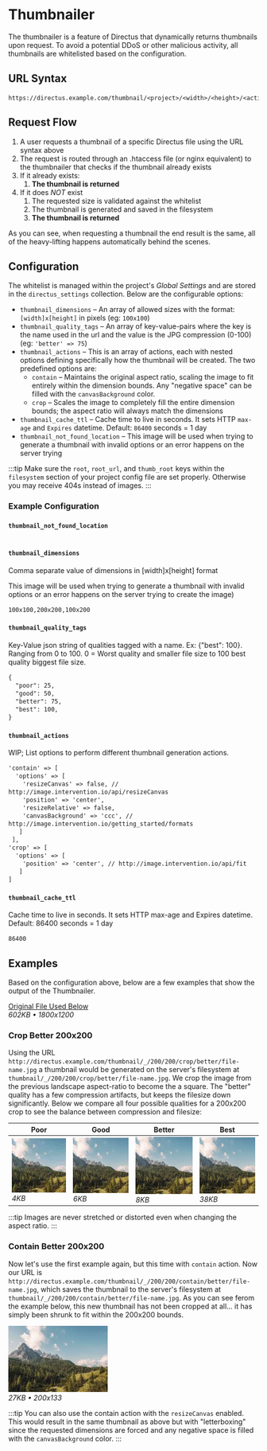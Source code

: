 # Thumbnailer

The thumbnailer is a feature of Directus that dynamically returns thumbnails upon request. To avoid a potential DDoS or other malicious activity, all thumbnails are whitelisted based on the configuration.

## URL Syntax

```url
https://directus.example.com/thumbnail/<project>/<width>/<height>/<action>/<quality>/<filename>
```

## Request Flow

1. A user requests a thumbnail of a specific Directus file using the URL syntax above
2. The request is routed through an .htaccess file (or nginx equivalent) to the thumbnailer that checks if the thumbnail already exists
3. If it already exists:
    1. **The thumbnail is returned**
4. If it does _NOT_ exist
    1. The requested size is validated against the whitelist
    2. The thumbnail is generated and saved in the filesystem
    3. **The thumbnail is returned**

As you can see, when requesting a thumbnail the end result is the same, all of the heavy-lifting happens automatically behind the scenes.

## Configuration

The whitelist is managed within the project's _Global Settings_ and are stored in the `directus_settings` collection. Below are the configurable options:

* `thumbnail_dimensions` – An array of allowed sizes with the format: `[width]x[height]` in pixels (eg: `100x100`)
* `thumbnail_quality_tags` – An array of key-value-pairs where the key is the name used in the url and the value is the JPG compression (0-100) (eg: `'better' => 75`)
* `thumbnail_actions` – This is an array of actions, each with nested options defining specifically how the thumbnail will be created. The two predefined options are:
  * `contain` – Maintains the original aspect ratio, scaling the image to fit entirely within the dimension bounds. Any "negative space" can be filled with the `canvasBackground` color.
  * `crop` –  Scales the image to completely fill the entire dimension bounds; the aspect ratio will always match the dimensions
* `thumbnail_cache_ttl` – Cache time to live in seconds. It sets HTTP `max-age` and `Expires` datetime. Default: `86400` seconds = 1 day
* `thumbnail_not_found_location` – This image will be used when trying to generate a thumbnail with invalid options or an error happens on the server trying

:::tip
Make sure the `root`, `root_url`, and `thumb_root` keys within the `filesystem` section of your project config file are set properly. Otherwise you may receive 404s instead of images.
:::

### Example Configuration

#### `thumbnail_not_found_location`
```

```

#### `thumbnail_dimensions`

Comma separate value of dimensions in [width]x[height] format

This image will be used when trying to generate a thumbnail with invalid options or an error happens on the server trying to create the image)

```
100x100,200x200,100x200
```

#### `thumbnail_quality_tags`

Key-Value json string of qualities tagged with a name. Ex: {"best": 100}. Ranging from 0 to 100. 0 = Worst quality and smaller file size to 100 best quality biggest file size.

```
{
  "poor": 25,
  "good": 50,
  "better": 75,
  "best": 100,
}
```

#### `thumbnail_actions`

WIP; List options to perform different thumbnail generation actions.

```
'contain' => [
  'options' => [
    'resizeCanvas' => false, // http://image.intervention.io/api/resizeCanvas
    'position' => 'center',
    'resizeRelative' => false,
    'canvasBackground' => 'ccc', // http://image.intervention.io/getting_started/formats
   ]
 ],
'crop' => [
  'options' => [
    'position' => 'center', // http://image.intervention.io/api/fit
   ]
]
```

#### `thumbnail_cache_ttl`

Cache time to live in seconds. It sets HTTP max-age and Expires datetime. Default: 86400 seconds = 1 day

```
86400
```

## Examples

Based on the configuration above, below are a few examples that show the output of the Thumbnailer.

[Original File Used Below](/img/thumbnailer/original.jpg)<br>_602KB • 1800x1200_

### Crop Better 200x200

Using the URL `http://directus.example.com/thumbnail/_/200/200/crop/better/file-name.jpg` a thumbnail would be generated on the server's filesystem at `thumbnail/_/200/200/crop/better/file-name.jpg`. We crop the image from the previous landscape aspect-ratio to become the a square. The "better" quality has a few compression artifacts, but keeps the filesize down significantly. Below we compare all four possible qualities for a 200x200 crop to see the balance between compression and filesize:

| Poor | Good | Better | Best |
|------|------|--------|------|
| ![Poor](../../img/thumbnailer/200-200-crop-poor.jpg)<br>_4KB_ | ![Good](../../img/thumbnailer/200-200-crop-good.jpg)<br>_6KB_ | ![Better](../../img/thumbnailer/200-200-crop-better.jpg)<br>_8KB_ | ![Best](../../img/thumbnailer/200-200-crop-best.jpg)<br>_38KB_ |

:::tip
Images are never stretched or distorted even when changing the aspect ratio.
:::

### Contain Better 200x200

Now let's use the first example again, but this time with `contain` action. Now our URL is `http://directus.example.com/thumbnail/_/200/200/contain/better/file-name.jpg`, which saves the thumbnail to the server's filesystem at `thumbnail/_/200/200/contain/better/file-name.jpg`. As you can see ferom the example below, this new thumbnail has not been cropped at all... it has simply been shrunk to fit within the 200x200 bounds.

![Contain](../../img/thumbnailer/200-200-contain-better.jpg)<br>_27KB • 200x133_

:::tip
You can also use the contain action with the `resizeCanvas` enabled. This would result in the same thumbnail as above but with "letterboxing" since the requested dimensions are forced and any negative space is filled with the `canvasBackground` color.
:::
